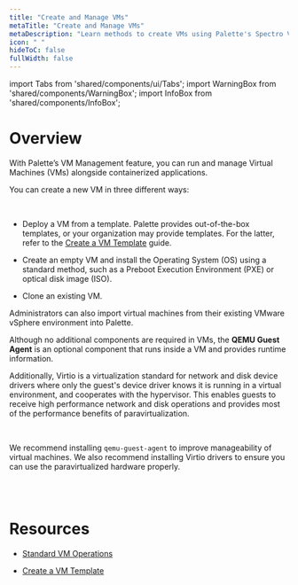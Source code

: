 ```yaml
---
title: "Create and Manage VMs"
metaTitle: "Create and Manage VMs"
metaDescription: "Learn methods to create VMs using Palette's Spectro VM Dashboard."
icon: " "
hideToC: false
fullWidth: false
---
```


import Tabs from 'shared/components/ui/Tabs';
import WarningBox from 'shared/components/WarningBox';
import InfoBox from 'shared/components/InfoBox';


# Overview

With Palette’s VM Management feature, you can run and manage Virtual Machines (VMs) alongside containerized applications.

You can create a new VM in three different ways:

<br />

- Deploy a VM from a template. Palette provides out-of-the-box templates, or your organization may provide templates. For the latter, refer to the [Create a VM Template](/vm-management/create-manage-vm/create-vm-template) guide.


- Create an empty VM and install the Operating System (OS) using a standard method, such as a Preboot Execution Environment (PXE) or optical disk image (ISO).


- Clone an existing VM.

Administrators can also import virtual machines from their existing VMware vSphere environment into Palette.

Although no additional components are required in VMs, the **QEMU Guest Agent** is an optional component that runs inside a VM and provides runtime information. 

Additionally, Virtio is a virtualization standard for network and disk device drivers where only the guest's device driver knows it is running in a virtual environment, and cooperates with the hypervisor. This enables guests to receive high performance network and disk operations and provides most of the performance benefits of paravirtualization.

<br />

<WarningBox>

We recommend installing ``qemu-guest-agent`` to improve manageability of virtual machines. We also recommend installing Virtio drivers to ensure you can use the paravirtualized hardware properly.

</WarningBox>

<br />

<br />


# Resources

- [Standard VM Operations](/vm-management/create-manage-vm/standard-vm-operations)


- [Create a VM Template](/vm-management/create-manage-vm/create-vm-template)


<br />


<br />

<br />


<br />

<br />


